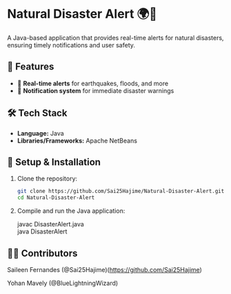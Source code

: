 # Natural Disaster Alert 🌍🚨  

A Java-based application that provides real-time alerts for natural disasters, ensuring timely notifications and user safety.  

## 📌 Features  
- 📡 **Real-time alerts** for earthquakes, floods, and more  
- 🔔 **Notification system** for immediate disaster warnings  

## 🛠️ Tech Stack  
- **Language:** Java  
- **Libraries/Frameworks:** Apache NetBeans  

## 🚀 Setup & Installation  
1. Clone the repository:  
   ```bash
   git clone https://github.com/Sai25Hajime/Natural-Disaster-Alert.git
   cd Natural-Disaster-Alert
2. Compile and run the Java application:
   
   javac DisasterAlert.java  
   java DisasterAlert
   
## 👩‍💻 Contributors
Saileen Fernandes (@Sai25Hajime)(https://github.com/Sai25Hajime)

Yohan Mavely (@BlueLightningWizard)
